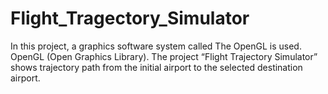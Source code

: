 # Flight_Tragectory_Simulator
In this project, a graphics software system called The OpenGL is used. OpenGL (Open Graphics Library). The project “Flight Trajectory Simulator” shows trajectory path from the initial airport to the selected destination airport.
